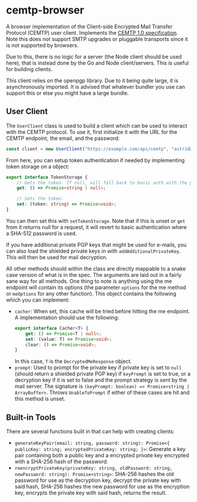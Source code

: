# cemtp-browser

A browser implementation of the Client-side Encrypted Mail Transfer Protocol (CEMTP) user client. Implements the [CEMTP 1.0 specification](https://gist.github.com/IAmJSD/eeedd125e9194a2a5bcbc10ef2f8ad7a). Note this does not support SMTP upgrades or pluggable transports since it is not supported by browsers.

Due to this, there is no logic for a server (the Node client should be used here), that is instead done by the Go and Node client/servers. This is useful for building clients.

This client relies on the openpgp library. Due to it being quite large, it is asynchronously imported. It is advised that whatever bundler you use can support this or else you might have a large bundle.

## User Client

The `UserClient` class is used to build a client which can be used to interact with the CEMTP protocol. To use it, first initialize it with the URL for the CEMTP endpoint, the email, and the password:
```js
const client = new UserClient("https://example.com/api/cemtp", "astrid@example.com", "password123");
```

From here, you can setup token authentication if needed by implementing token storage on a object:

```ts
export interface TokenStorage {
    // Gets the token. If null, will fall back to basic auth with the password hash.
    get: () => Promise<string | null>;

    // Sets the token.
    set: (token: string) => Promise<void>;
}
```

You can then set this with `setTokenStorage`. Note that if this is unset or `get` from it returns null for a request, it will revert to basic authentication where a SHA-512 password is used.

If you have additional private PGP keys that might be used for e-mails, you can also load the shielded private keys in with `addAdditionalPrivateKey`. This will then be used for mail decryption.

All other methods should within the class are directly mappable to a snake case version of what is in the spec. The arguments are laid out in a fairly sane way for all methods. One thing to note is anything using the me endpoint will contain its options (the parameter `options` for the me method or `meOptions` for any other function). This object contains the following which you can implement:

- `cacher`: When set, this cache will be tried before hitting the me endpoint. A implementation should use the following:
    ```ts
    export interface Cacher<T> {
        get: () => Promise<T | null>;
        set: (value: T) => Promise<void>;
        clear: () => Promise<void>;
    }
    ```
    In this case, `T` is the `DecryptedMeResponse` object.
- `prompt`: Used to prompt for the private key if private key is set to `null` (should return a shielded private PGP key) if `keyPrompt` is set to true, or a decryption key if it is set to false and the prompt strategy is sent by the mail server. The signature is `(keyPrompt: boolean) => Promise<string | ArrayBuffer>`. Throws `UnableToPrompt` if either of these cases are hit and this method is unset.

## Built-in Tools

There are several functions built in that can help with creating clients:

- `generateKeyPair(email: string, password: string): Promise<{ publicKey: string; encryptedPrivateKey: string; }>`: Generate a key pair containing both a public key and a encrypted private key encrypted with a SHA-256 hash of the password.
- `reencryptPrivateKey(privateKey: string, oldPassword: string, newPassword: string): Promise<string>`: SHA-256 hashes the old password for use as the decryption key, decrypt the private key with said hash, SHA-256 hashes the new password for use as the encryption key, encrypts the private key with said hash, returns the result.
